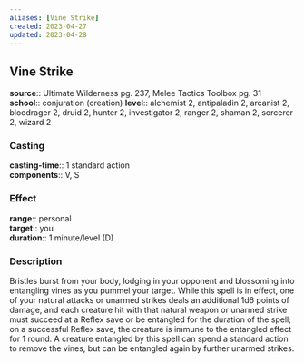 ```yaml
---
aliases: [Vine Strike]
created: 2023-04-27
updated: 2023-04-28
---
```


## Vine Strike

**source**:: Ultimate Wilderness pg. 237, Melee Tactics Toolbox pg. 31  
**school**:: conjuration (creation)
**level**:: alchemist 2, antipaladin 2, arcanist 2, bloodrager 2, druid 2, hunter 2, investigator 2, ranger 2, shaman 2, sorcerer 2, wizard 2

### Casting

**casting-time**:: 1 standard action  
**components**:: V, S

### Effect

**range**:: personal  
**target**:: you  
**duration**:: 1 minute/level (D)

### Description

Bristles burst from your body, lodging in your opponent and blossoming into entangling vines as you pummel your target. While this spell is in effect, one of your natural attacks or unarmed strikes deals an additional 1d6 points of damage, and each creature hit with that natural weapon or unarmed strike must succeed at a Reflex save or be entangled for the duration of the spell; on a successful Reflex save, the creature is immune to the entangled effect for 1 round. A creature entangled by this spell can spend a standard action to remove the vines, but can be entangled again by further unarmed strikes.
